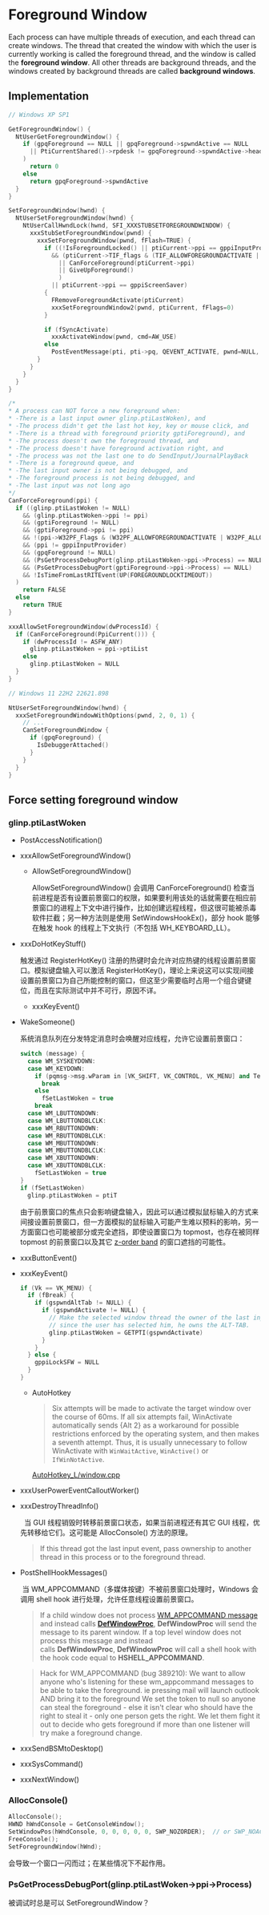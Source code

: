 # Foreground Window
Each process can have multiple threads of execution, and each thread can create windows. The thread that created the window with which the user is currently working is called the foreground thread, and the window is called the **foreground window**. All other threads are background threads, and the windows created by background threads are called **background windows**.

## Implementation
```cpp
// Windows XP SP1

GetForegroundWindow() {
  NtUserGetForegroundWindow() {
    if (gpqForeground == NULL || gpqForeground->spwndActive == NULL
      || PtiCurrentShared()->rpdesk != gpqForeground->spwndActive->head.rpdesk
    )
      return 0
    else
      return gpqForeground->spwndActive
  }
}

SetForegroundWindow(hwnd) {
  NtUserSetForegroundWindow(hwnd) {
    NtUserCallHwndLock(hwnd, SFI_XXXSTUBSETFOREGROUNDWINDOW) {
      xxxStubSetForegroundWindow(pwnd) {
        xxxSetForegroundWindow(pwnd, fFlash=TRUE) {
          if ((!IsForegroundLocked() || ptiCurrent->ppi == gppiInputProvider)
            && (ptiCurrent->TIF_flags & (TIF_ALLOWFOREGROUNDACTIVATE | TIF_SYSTEMTHREAD | TIF_CSRSSTHREAD
              || CanForceForeground(ptiCurrent->ppi)
              || GiveUpForeground()
              )
            || ptiCurrent->ppi == gppiScreenSaver)
          {
            FRemoveForegroundActivate(ptiCurrent)
            xxxSetForegroundWindow2(pwnd, ptiCurrent, fFlags=0)
          }

          if (fSyncActivate)
            xxxActivateWindow(pwnd, cmd=AW_USE)
          else
            PostEventMessage(pti, pti->pq, QEVENT_ACTIVATE, pwnd=NULL, message=0, wParam=0, lParam=pwnd)
        }
      }
    }
  }
}

/*
* A process can NOT force a new foreground when:
* -There is a last input owner glinp.ptiLastWoken), and
* -The process didn't get the last hot key, key or mouse click, and
* -There is a thread with foreground priority gptiForeground), and
* -The process doesn't own the foreground thread, and
* -The process doesn't have foreground activation right, and
* -The process was not the last one to do SendInput/JournalPlayBack
* -There is a foreground queue, and
* -The last input owner is not being debugged, and
* -The foreground process is not being debugged, and
* -The last input was not long ago
*/
CanForceForeground(ppi) {
  if ((glinp.ptiLastWoken != NULL)
    && (glinp.ptiLastWoken->ppi != ppi)
    && (gptiForeground != NULL)
    && (gptiForeground->ppi != ppi)
    && !(ppi->W32PF_Flags & (W32PF_ALLOWFOREGROUNDACTIVATE | W32PF_ALLOWSETFOREGROUND))
    && (ppi != gppiInputProvider)
    && (gpqForeground != NULL)
    && (PsGetProcessDebugPort(glinp.ptiLastWoken->ppi->Process) == NULL)
    && (PsGetProcessDebugPort(gptiForeground->ppi->Process) == NULL)
    && !IsTimeFromLastRITEvent(UP(FOREGROUNDLOCKTIMEOUT))
  )
    return FALSE
  else
    return TRUE
}

xxxAllowSetForegroundWindow(dwProcessId) {
  if (CanForceForeground(PpiCurrent())) {
    if (dwProcessId != ASFW_ANY)
      glinp.ptiLastWoken = ppi->ptiList
    else
      glinp.ptiLastWoken = NULL
  }
}
```

```cpp
// Windows 11 22H2 22621.898

NtUserSetForegroundWindow(hwnd) {
  xxxSetForegroundWindowWithOptions(pwnd, 2, 0, 1) {
    // ...
    CanSetForegroundWindow {
      if (gpqForeground) {
        IsDebuggerAttached()
      }
    }
  }
}
```

## Force setting foreground window
### glinp.ptiLastWoken
- PostAccessNotification()
- xxxAllowSetForegroundWindow()
  - AllowSetForegroundWindow()

    AllowSetForegroundWindow() 会调用 CanForceForeground() 检查当前进程是否有设置前景窗口的权限，如果要利用该处的话就需要在相应前景窗口的进程上下文中进行操作，比如创建远程线程，但这很可能被杀毒软件拦截；另一种方法则是使用 SetWindowsHookEx()，部分 hook 能够在触发 hook 的线程上下文执行（不包括 WH_KEYBOARD_LL）。
- xxxDoHotKeyStuff()
  
  触发通过 RegisterHotKey() 注册的热键时会允许对应热键的线程设置前景窗口。模拟键盘输入可以激活 RegisterHotKey()，理论上来说这可以实现间接设置前景窗口为自己所能控制的窗口，但这至少需要临时占用一个组合键键位，而且在实际测试中并不可行，原因不详。

  - xxxKeyEvent()
- WakeSomeone()

  系统消息队列在分发特定消息时会唤醒对应线程，允许它设置前景窗口：
  ```cpp
  switch (message) {
    case WM_SYSKEYDOWN:
    case WM_KEYDOWN:
      if (pqmsg->msg.wParam in [VK_SHIFT, VK_CONTROL, VK_MENU] and TestKeyStateDown(pq, pqmsg->msg.wParam))
        break
      else
        fSetLastWoken = true
      break
    case WM_LBUTTONDOWN:
    case WM_LBUTTONDBLCLK:
    case WM_RBUTTONDOWN:
    case WM_RBUTTONDBLCLK:
    case WM_MBUTTONDOWN:
    case WM_MBUTTONDBLCLK:
    case WM_XBUTTONDOWN:
    case WM_XBUTTONDBLCLK:
      fSetLastWoken = true
  }
  if (fSetLastWoken)
    glinp.ptiLastWoken = ptiT
  ```

  由于前景窗口的焦点只会影响键盘输入，因此可以通过模拟鼠标输入的方式来间接设置前景窗口，但一方面模拟的鼠标输入可能产生难以预料的影响，另一方面窗口也可能被部分或完全遮挡，即使设置窗口为 topmost，也存在被同样 topmost 的前景窗口以及其它 [z-order band](Windows.md#z-order-bands) 的窗口遮挡的可能性。
- xxxButtonEvent()
- xxxKeyEvent()
  ```cpp
  if (Vk == VK_MENU) {
    if (fBreak) {
      if (gspwndAltTab != NULL) {
        if (gspwndActivate != NULL) {
          // Make the selected window thread the owner of the last input;
          // since the user has selected him, he owns the ALT-TAB.
          glinp.ptiLastWoken = GETPTI(gspwndActivate)
        }
      }
    } else {
      gppiLockSFW = NULL
    }
  }
  ```

  - AutoHotkey

    > Six attempts will be made to activate the target window over the course of 60ms. If all six attempts fail, WinActivate automatically sends {Alt 2} as a workaround for possible restrictions enforced by the operating system, and then makes a seventh attempt. Thus, it is usually unnecessary to follow WinActivate with `WinWaitActive`, `WinActive()` or `IfWinNotActive`.

    [AutoHotkey_L/window.cpp](https://github.com/Lexikos/AutoHotkey_L/blob/c83cfa942535301740a3d8c6bf0a7c5140300395/source/window.cpp#L88)
    
- xxxUserPowerEventCalloutWorker()
- xxxDestroyThreadInfo()

    当 GUI 线程销毁时转移前景窗口状态，如果当前进程还有其它 GUI 线程，优先转移给它们。这可能是 AllocConsole() 方法的原理。

  > If this thread got the last input event, pass ownership to another thread in this process or to the foreground thread.
- PostShellHookMessages()

   当 WM_APPCOMMAND（多媒体按键）不被前景窗口处理时，Windows 会调用 shell hook 进行处理，允许任意线程设置前景窗口。

  > If a child window does not process [WM_APPCOMMAND message](https://learn.microsoft.com/en-us/windows/win32/inputdev/wm-appcommand) and instead calls [**DefWindowProc**](https://learn.microsoft.com/en-us/windows/desktop/api/winuser/nf-winuser-defwindowproca), **DefWindowProc** will send the message to its parent window. If a top level window does not process this message and instead calls **DefWindowProc**, **DefWindowProc** will call a shell hook with the hook code equal to **HSHELL_APPCOMMAND**.

  > Hack for WM_APPCOMMAND (bug 389210):
     We want to allow anyone who's listening for these wm_appcommand messages to be able to take the foreground. ie pressing mail will launch outlook AND bring it to the foreground
     We set the token to null so anyone can steal the foreground - else it isn't clear who should have the right to steal it - only one person gets the right. We let them fight it out to decide who gets foreground if more than one listener will try make a foreground change.
- xxxSendBSMtoDesktop()
- xxxSysCommand()
- xxxNextWindow()

### AllocConsole()
```cpp
AllocConsole(); 
HWND hWndConsole = GetConsoleWindow();
SetWindowPos(hWndConsole, 0, 0, 0, 0, 0, SWP_NOZORDER);  // or SWP_NOACTIVATE?
FreeConsole();
SetForegroundWindow(hWnd);
```
会导致一个窗口一闪而过；在某些情况下不起作用。

### PsGetProcessDebugPort(glinp.ptiLastWoken->ppi->Process)
被调试时总是可以 SetForegroundWindow？